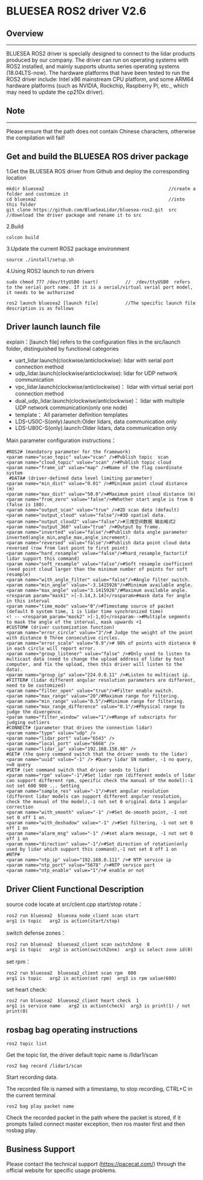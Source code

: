 # BLUESEA ROS2 driver V2.6

## Overview 
----------
BLUESEA ROS2 driver is specially designed to connect to the lidar products produced by our company. The driver can run on operating systems with ROS2 installed, and mainly supports ubuntu series operating systems (18.04LTS-now). The hardware platforms that have been tested to run the ROS2 driver include: Intel x86 mainstream CPU platform, and some ARM64 hardware platforms (such as NVIDIA, Rockchip, Raspberry Pi, etc., which may need to update the cp210x driver).

## Note 
----------
Please ensure that the path does not contain Chinese characters, otherwise the compilation will fail!
## Get and build the BLUESEA ROS driver package
1.Get the BLUESEA ROS driver from Github and deploy the corresponding location

    mkdir bluesea2   											//create a folder and customize it
    cd bluesea2    												//into this folder
    git clone https://github.com/BlueSeaLidar/bluesea-ros2.git  src //download the driver package and rename it to src
2.Build

    colcon build 
3.Update the current ROS2 package environment

    source ./install/setup.sh


4.Using ROS2 launch to run drivers

	sudo chmod 777 /dev/ttyUSB0 (uart)			//  /dev/ttyUSB0  refers to the serial port name. If it is a serial/virtual serial port model, it needs to be authorized
    
    ros2 launch bluesea2 [launch file]    		//The specific launch file description is as follows

## Driver launch launch file
explain：[launch file] refers to the configuration files in the src/launch folder, distinguished by functional categories

- uart_lidar.launch(clockwise/anticlockwise):			lidar with serial port connection method
- udp_lidar.launch(clockwise/anticlockwise):				lidar for UDP network communication
- vpc_lidar.launch(clockwise/anticlockwise)：				lidar with virtual serial port connection method
- dual_udp_lidar.launch(clockwise/anticlockwise)：		lidar with multiple UDP network communication(only one node)
- template：				All parameter definition templates
- LDS-U50C-S(only).launch:Older lidars, data communication only
- LDS-U80C-S(only).launch:Older lidars, data communication only

Main parameter configuration instructions：

    #ROS2# (mandatory parameter for the framework)
    <param name="scan_topic" value="scan" />#Publish topic  scan
    <param name="cloud_topic" value="scan" />#Publish topic cloud
    <param name="frame_id" value="map" />#Name of the flag coordinate system
     #DATA# (driver-defined data level limiting parameter)
    <param name="min_dist" value="0.01" />#Minimum point cloud distance (m)
    <param name="max_dist" value="50.0"/>#Maximum point cloud distance (m)
    <param name="from_zero" value="false"/>#Whether start angle is from 0 (false is 180).
    <param name="output_scan" value="true" />#2D scan data (default)
    <param name="output_cloud" value="false"/>#3D spatial data.
    <param name="output_cloud2" value="false"/>#三维空间数据 输出格式2
    <param name="output_360" value="true" />#Output by frame.
    <param name="inverted" value="false"/>#Publish data angle parameter inverted(angle_min,angle_max,angle_increment).
    <param name="reversed" value="false"/>#Publish data point cloud data reversed (row from last point to first point)
    <param name="hard_resample" value="false"/>#hard_resample_factor(if lidar support this command)
    <param name="soft_resample" value="false"/>#Soft resample coefficient (need point cloud larger than the minimum number of points for soft resample)
    <param name="with_angle_filter" value="false"/>#Angle filter switch.
    <param name="min_angle" value="-3.1415926"/>#Minimum available angle.
    <param name="max_angle" value="3.1415926"/#Maximum available angle.
    <rosparam param="mask1" >[-3.14,3.14]</rosparam>#mask data for angle in this interval
    <param name="time_mode" value="0"/>#Timestamp source of packet (default 0 system time, 1 is lidar time synchronized time)
    <! -- <rosparam param="mask2" >[-1,0]</rosparam-->#Multiple segments to mask the angle of the interval, mask upwards +1
    #CUSTOM# (driver customization function)
    <param name="error_circle" value="3"/># Judge the weight of the point with distance 0 Three consecutive circles.
    <param name="error_scale" value="0.9"/># 90% of points with distance 0 in each circle will report error.
    <param name="group_listener" value="false" />#Only used to listen to multicast data (need to change the upload address of lidar by host computer, and fix the upload, then this driver will listen to the data).
    <param name="group_ip" value="224.0.0.11" />#Listen to multicast ip.
    #FITTER# (lidar different angular resolution parameters are different, need to be customized)
    <param name="filter_open" value="true"/>#Filter enable switch.
    <param name="max_range" value="20"/#Maximum range for filtering.
    <param name="min_range" value="0.5"/>#Minimum range for filtering.
    <param name="max_range_difference" value="0.1"/>#Physical range to judge the divergence.
    <param name="filter_window" value="1"/>#Range of subscripts for judging outliers
    #CONNECT# (parameter that drives the connection lidar)
    <param name="type" value="udp" />
    <param name="lidar_port" value="6543" />
    <param name="local_port" value="6668" />
    <param name="lidar_ip" value="192.168.158.98" />
    #GET# (the query command switch that the driver sends to the lidar)
    <param name="uuid" value="-1" /> #Query lidar SN number, -1 no query, >=0 query
    #SET# (set command switch that driver sends to lidar)
    <param name="rpm" value="-1"/#Set lidar rpm (different models of lidar can support different rpm, specific check the manual of the model):-1 not set 600 900 ... Setting
    <param name="sample_res" value="-1"/>#set angular resolution (different lidar models can support different angular resolution, check the manual of the model),-1 not set 0 original data 1 angular correction
    <param name="with_smooth" value="-1" />#Set de-smooth point, -1 not set 0 off 1 on.
    <param name="with_deshadow" value="-1" />#Set filtering, -1 not set 0 off 1 on
    <param name="alarm_msg" value="-1" />#set alarm message, -1 not set 0 off 1 on
    <param name="direction" value="-1"/>#Set direction of rotation(only used by lidar which support this command),-1 not set 0 off 1 on
    #NTP#
    <param name="ntp_ip" value="192.168.0.111" /># NTP service ip
    <param name="ntp_port" value="5678" />#NTP service port
    <param name="ntp_enable" value="1"/># enable or not

## Driver Client Functional Description
source code locate at src/client.cpp
start/stop rotate：
    
    ros2 run bluesea2  bluesea_node_client scan start 
    arg1 is topic   arg2 is action(start/stop)

switch defense zones：
	
	ros2 run bluesea2  bluesea2_client scan switchZone  0  
    arg1 is topic   arg2 is action(switchZone)  arg3 is select zone id(0)     

set rpm：

	ros2 run bluesea2  bluesea2_client scan rpm  600   
    arg1 is topic   arg2 is action(set rpm)  arg3 is rpm value(600)

set heart check:

    ros2 run bluesea2  bluesea2_client heart check  1
    arg1 is service name   arg2 is action(check)  arg3 is print(1) / not print(0)

## rosbag bag operating instructions

	ros2 topic list 
Get the topic list, the driver default topic name is /lidar1/scan

	ros2 bag record /lidar1/scan 

Start recording data.

The recorded file is named with a timestamp, to stop recording, CTRL+C in the current terminal 

	ros2 bag play packet name

Check the recorded packet in the path where the packet is stored, if it prompts failed connect master exception, then ros master first and then rosbag play.

## Business Support

Please contact the technical support (https://pacecat.com/) through the official website for specific usage problems.
